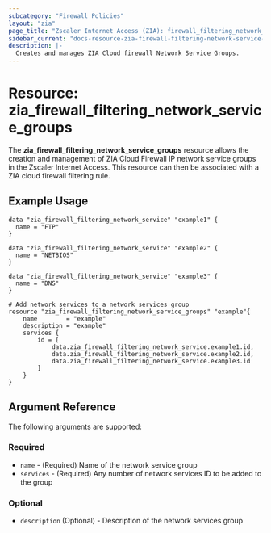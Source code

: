 ```yaml
---
subcategory: "Firewall Policies"
layout: "zia"
page_title: "Zscaler Internet Access (ZIA): firewall_filtering_network_service_groups"
sidebar_current: "docs-resource-zia-firewall-filtering-network-service-groups"
description: |-
  Creates and manages ZIA Cloud firewall Network Service Groups.
---
```


# Resource: zia_firewall_filtering_network_service_groups

The **zia_firewall_filtering_network_service_groups** resource allows the creation and management of ZIA Cloud Firewall IP network service groups in the Zscaler Internet Access. This resource can then be associated with a ZIA cloud firewall filtering rule.

## Example Usage

```hcl
data "zia_firewall_filtering_network_service" "example1" {
  name = "FTP"
}

data "zia_firewall_filtering_network_service" "example2" {
  name = "NETBIOS"
}

data "zia_firewall_filtering_network_service" "example3" {
  name = "DNS"
}

# Add network services to a network services group
resource "zia_firewall_filtering_network_service_groups" "example"{
    name        = "example"
    description = "example"
    services {
        id = [
            data.zia_firewall_filtering_network_service.example1.id,
            data.zia_firewall_filtering_network_service.example2.id,
            data.zia_firewall_filtering_network_service.example3.id
        ]
    }
}
```

## Argument Reference

The following arguments are supported:

### Required

* `name` - (Required) Name of the network service group
* `services` - (Required) Any number of network services ID to be added to the group

### Optional

* `description` (Optional) - Description of the network services group
